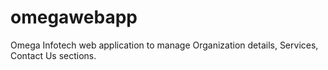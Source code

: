 # omegawebapp
Omega Infotech web application to manage Organization details, Services, Contact Us sections.
